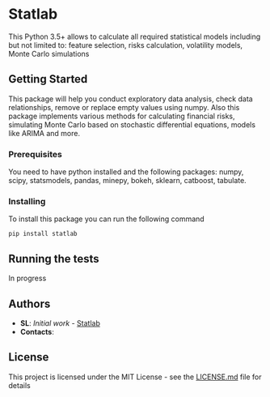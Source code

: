 # Statlab

This Python 3.5+ allows to calculate all required statistical models including but not limited to: feature selection, risks calculation, volatility models, Monte Carlo simulations

## Getting Started

This package will help you conduct exploratory data analysis, check data relationships, remove or replace empty values using numpy. Also this package implements various methods for calculating financial risks, simulating Monte Carlo based on stochastic differential equations, models like ARIMA and more.

### Prerequisites

You need to have python installed and the following packages: numpy, scipy, statsmodels, pandas, minepy, bokeh, sklearn, catboost, tabulate.

### Installing

To install this package you can run the following command

```
pip install statlab
```

## Running the tests

In progress

## Authors

* **SL**: *Initial work* - [Statlab](https://github.com/SLprojects/statlab)
* **Contacts**:


## License

This project is licensed under the MIT License - see the [LICENSE.md](LICENSE.md) file for details

